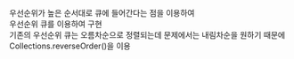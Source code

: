 우선순위가 높은 순서대로 큐에 들어간다는 점을 이용하여<br>
우선순위 큐를 이용하여 구현<br>
기존의 우선순위 큐는 오름차순으로 정렬되는데 문제에서는 내림차순을 원하기 때문에<br>
Collections.reverseOrder()을 이용
